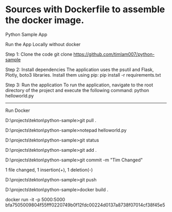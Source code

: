# Sources with Dockerfile to assemble the docker image.
Python Sample App

Run the App Locally without docker

Step 1: Clone the code
git clone https://github.com/timlam007/python-sample

Step 2: Install dependencies
The application uses the psutil and Flask, Plotly, boto3 libraries. Install them using pip:
pip install -r requirements.txt

Step 3: Run the application
To run the application, navigate to the root directory of the project and execute the following command:
python helloworld.py

-------------------------------------------------------------------------------------------------------------------------------------

Run Docker

D:\projects\tekton\python-sample>git pull .

D:\projects\tekton\python-sample>notepad helloworld.py

D:\projects\tekton\python-sample>git status

D:\projects\tekton\python-sample>git add .

D:\projects\tekton\python-sample>git commit -m "Tim Changed"

 1 file changed, 1 insertion(+), 1 deletion(-)

D:\projects\tekton\python-sample>git push

D:\projects\tekton\python-sample>docker build .


docker run -it -p 5000:5000 bfa7505009804f55fff0220749b0f12fdc00224d0137a8738f07014cf38f45e5
